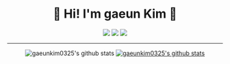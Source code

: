 <div align = "center">

# 💙 Hi! I'm gaeun Kim 💙
<img src="https://img.shields.io/badge/Javascript-F7DF1E?style=for-the-badge&logo=Javascript&logoColor=black">
<img src="https://img.shields.io/badge/HTML-E34F26?style=for-the-badge&logo=HTML&logoColor=white">
<img src="https://img.shields.io/badge/CSS-1572B6?style=for-the-badge&logo=CSS&logoColor=white">
  
----
![gaeunkim0325's github stats](https://github-readme-stats.vercel.app/api?username=gaeunkim&show_icons=true)
[![gaeunkim0325's github stats](https://github-readme-stats.vercel.app/api/top-langs/?username=gaeunkim0325&show_icons=true&hide_border=true&title_color=004386&icon_color=004386&layout=compact)](https://github.com/gaeunkim0325)


